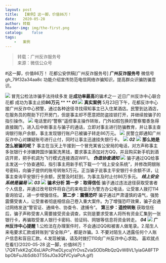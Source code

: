 ```yaml
---
layout:	post
title:	【案例】这一脚，价值86万！
date:	2020-05-28
author:	转载
header-img:	img/the-first.png
catalog:	false
tags:
	-	案例
---
```


<blockquote><p>转载：广州反诈服务号<br>
来源：微信公众号</p></blockquote>

#这一脚，价值86万！
花都公安供稿[广州反诈服务号]
**广州反诈服务号**
微信号gh_79f32a34aa8c
功能介绍宣传防范电信网络诈骗知识，提高群众识骗防骗意识。

![]({{site.baseurl}}/postimg/U80CvqU0rQqG0S0XG3fcRK4qGEDtzbMGYRSlZ6OzVrANAgHfMk7qTzp3tia5diaPPetkS2ASOkmlCIu9btqclibJw.gif)
冒充公检法诈骗手法持续多发
是**成功率最高**的骗术之一
近日广州反诈中心联合花都
成功为事主止损**86万元**
**
**
_**01**_
![]({{site.baseurl}}/postimg/QnTrUaYhkusEcM6Bsn1k1LVRhGr5sKa9P1SHZje1iaDS8zwZSzgOY2xYcaLUSbElASVfmyoWGCYfpdgThwMmjicQ.png)
**真实案例**
5月23日下午，花都反诈中心接广州反诈中心预警，通过各种途径寻找得知事主已入住某酒店。民警到达酒店，在服务员的帮助下打开房门，但是事主却不愿意把防盗挂锁打开，并继续按骗子的指引操作。
![]({{site.baseurl}}/postimg/U80CvqU0rQqCzfBJib4CBb23U4jPTDpPUcrJicgE3n7BaulsYOBEquMb8IjoRobFuRxmjLJ5OKzFd5qHDvtwf98g.png)
电话里的“警察”遥控事主操作转账，门外如假包换的警察蜀黍急得直接踹门，进入后中断事主与骗子的通话，立即对事主进行防骗教育，并让事主查询银行账户余额，事主发现银行账户已被骗子转走86万元。
![]({{site.baseurl}}/postimg/QnTrUaYhkusEcM6Bsn1k1LVRhGr5sKa9BtDQTzFvQTuKp2ONzTwwEb65HbGEJFgP7lKplBHs5mY8ng39bakV3g.gif)
民警立即通知广州反诈中心对嫌疑账号进行止付，同时让事主迅速挂失银行卡。
![]({{site.baseurl}}/postimg/QnTrUaYhkusEcM6Bsn1k1LVRhGr5sKa9ApceLGxw5KiczIuzLrBE35lrH3HfLJiaZdmRrsTINiaiapibt6hluFOCUsQ.png)
_**02**_
![]({{site.baseurl}}/postimg/QnTrUaYhkusEcM6Bsn1k1LVRhGr5sKa9P1SHZje1iaDS8zwZSzgOY2xYcaLUSbElASVfmyoWGCYfpdgThwMmjicQ.png)
**那么她是怎么被骗的呢？**
事主在当天上午接到一个冒充某省公安局的电话，对方声称事主多张银行卡涉嫌跨国诈骗案洗黑钱，要求事主添加对方QQ，并且购买新手机到酒店开房，把手机调为飞行模式连接酒店WIFI。
**_伪造协查通知_**
![]({{site.baseurl}}/postimg/U80CvqU0rQqCzfBJib4CBb23U4jPTDpPUAKd2Eb7ia8lHXrBLibMhghuD1LXLtfL2EfFvalGjexn3oQR9XRtxGHfg.jpeg)
骗子通过QQ给事主发送一个协查通知，指引事主用新手机下载一个“线上安全系统”，并修改网银账号密码，向骗子提供的账号转账5万元。正当骗子说事主平安银行卡余额不详，让事主查询平安银行卡余额，民警及时赶到，为事主及时止付86万多元。
**_线上安全系统是骗局_**
![]({{site.baseurl}}/postimg/QnTrUaYhkusEcM6Bsn1k1LVRhGr5sKa9Jlo3dvARGYicqfJemzZLSyIibekKpukzPIueRUo40pWxf9ggjFMeD1gw.png)
_**03**_
![]({{site.baseurl}}/postimg/QnTrUaYhkusEcM6Bsn1k1LVRhGr5sKa9P1SHZje1iaDS8zwZSzgOY2xYcaLUSbElASVfmyoWGCYfpdgThwMmjicQ.png)
**骗术分析**
**第一步：取得信任**
骗子通过违法途径获取受害者个人信息，并通过改号软件将自己的来电显示为警方办公电话，让受害人拨打114查询验证，进一步增强信任。
**第二步：震慑恐吓**
骗子通过严肃谨慎的语气，强势震慑受害人，让受害者彻底相信自己卷入重大案件。为了增强恐吓效果，骗子会通过网络发送“警官证、通缉令、协查令、逮捕令”。
**第三步：遥控转账**
获取信任后，骗子声称受害人需要接受资金调查，实则是要求受害人将所有资金汇集到一张银行卡，再骗取受害人银行卡密码、验证码、网银等信息将资金转走。
_**04**_
![]({{site.baseurl}}/postimg/QnTrUaYhkusEcM6Bsn1k1LVRhGr5sKa9P1SHZje1iaDS8zwZSzgOY2xYcaLUSbElASVfmyoWGCYfpdgThwMmjicQ.png)
**广州反诈中心提醒**
1\.公检法在办理案件时，不会通过QQ和被害人做笔录。2\.陌生人来电要求汇款或转账到“安全账户”，都是诈骗。3\.
不要对陌生人透露任何个人账户信息和盲目汇款。4\.发现被骗，请及时拨打110向广州反诈中心求助。
喜欢就点在看![](2020-05-28
这一脚，价值86万！\\7QRTvkK2qC6sLlAPcPheDLycujYrOvsZviaSODbRbQzQvW8VL1yiaGA8FTPbpObFuJibSdib3T55sJOa3QfVCyiaPcA.gif)
